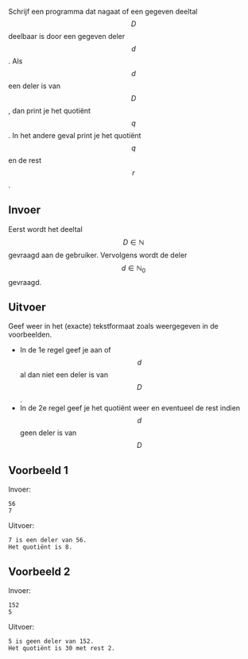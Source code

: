 Schrijf een programma dat nagaat of een gegeven deeltal $$D$$ deelbaar is door een gegeven deler $$d$$. Als $$d$$ een deler is van $$D$$, dan print je het quotiënt $$q$$. In het andere geval print je het quotiënt $$q$$ en de rest $$r$$.

## Invoer
Eerst wordt het deeltal $$D \in \mathbb{N}$$ gevraagd aan de gebruiker. Vervolgens wordt de deler $$d \in \mathbb{N}_0$$ gevraagd.

## Uitvoer
Geef weer in het (exacte) tekstformaat zoals weergegeven in de voorbeelden.
* In de 1e regel geef je aan of $$d$$ al dan niet een deler is van $$D$$.
* In de 2e regel geef je het quotiënt weer en eventueel de rest indien $$d$$ geen deler is van $$D$$

## Voorbeeld 1
Invoer:
```
56
7
```
Uitvoer:
```
7 is een deler van 56.
Het quotiënt is 8.
```

## Voorbeeld 2
Invoer:
```
152
5
```
Uitvoer:
```
5 is geen deler van 152.
Het quotiënt is 30 met rest 2.
```
